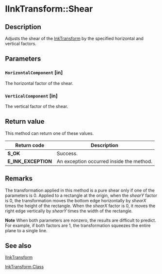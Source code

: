 # IInkTransform::Shear

## Description

Adjusts the shear of the [InkTransform](https://learn.microsoft.com/windows/desktop/tablet/inktransform-class) by the specified horizontal and vertical factors.

## Parameters

### `HorizontalComponent` [in]

 The horizontal factor of the shear.

### `VerticalComponent` [in]

 The vertical factor of the shear.

## Return value

This method can return one of these values.

| Return code | Description |
| --- | --- |
| **S_OK** | Success. |
| **E_INK_EXCEPTION** | An exception occurred inside the method. |

## Remarks

The transformation applied in this method is a pure shear only if one of the parameters is 0. Applied to a rectangle at the origin, when the *shearY* factor is 0, the transformation moves the bottom edge horizontally by *shearX* times the height of the rectangle. When the *shearX* factor is 0, it moves the right edge vertically by *shearY* times the width of the rectangle.

**Note** When both parameters are nonzero, the results are difficult to predict. For example, if both factors are 1, the transformation squeezes the entire plane to a single line.

## See also

[IInkTransform](https://learn.microsoft.com/windows/win32/api/msinkaut/nn-msinkaut-iinktransform)

[InkTransform Class](https://learn.microsoft.com/windows/desktop/tablet/inktransform-class)